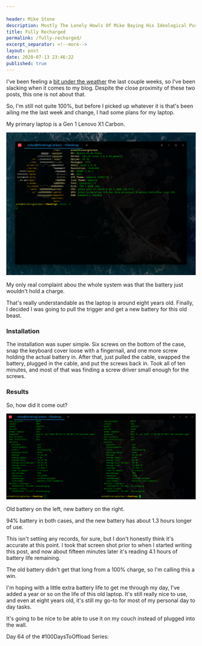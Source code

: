 ```yaml
---

header: Mike Stone
description: Mostly The Lonely Howls Of Mike Baying His Ideological Purity At The Moon
title: Fully Recharged
permalink: /fully-recharged/
excerpt_separator: <!--more-->
layout: post
date: 2020-07-13 23:46:22
published: true
---
```



I've been feeling a [bit under the weather](https://mikestone.me/sick) the last couple weeks, so I've been slacking when it comes to my blog. Despite the close proximity of these two posts, this one is not about that. 

<!--more-->

So, I'm still not quite 100%, but before I picked up whatever it is that's been ailing me the last week and change, I had some plans for my laptop.

My primary laptop is a Gen 1 Lenovo X1 Carbon. 

![](/assets/images/xlsQeoR.png)

My only real complaint abou the whole system was that the battery just wouldn't hold a charge. 

That's really understandable as the laptop is around eight years old. Finally, I decided I was going to pull the trigger and get a new battery for this old beast.

### Installation

The installation was super simple. Six screws on the bottom of the case, snap the keyboard cover loose with a fingernail, and one more screw holding the actual battery in. After that, just pulled the cable, swapped the battery, plugged in the cable, and put the screws back in. Took all of ten minutes, and most of that was finding a screw driver small enough for the screws.

### Results

So, how did it come out?

![](/assets/images/ZqJOGnE.png)

Old battery on the left, new battery on the right. 

94% battery in both cases, and the new battery has about 1.3 hours longer of use.

This isn't setting any records, for sure, but I don't honestly think it's accurate at this point. I took that screen shot prior to when I started writing this post, and now about fifteen minutes later it's reading 4.1 hours of battery life remaining. 

The old battery didn't get that long from a 100% charge, so I'm calling this a win.

I'm hoping with a little extra battery life to get me through my day, I've added a year or so on the life of this old laptop. It's still really nice to use, and even at eight years old, it's still my go-to for most of my personal day to day tasks. 

It's going to be nice to be able to use it on my couch instead of plugged into the wall.

Day 64 of the #100DaysToOffload Series:
